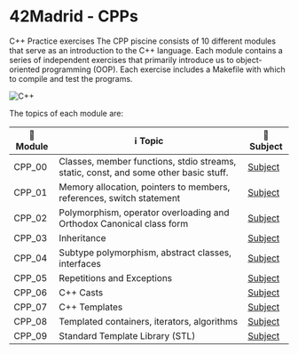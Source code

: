 # 42Madrid - CPPs

C++ Practice exercises 
The CPP piscine consists of 10 different modules that serve as an introduction to the C++ language. Each module contains a series of independent exercises that primarily introduce us to object-oriented programming (OOP). Each exercise includes a Makefile with which to compile and test the programs.

![C++](https://img.shields.io/badge/C++-a?style=for-the-badge&logo=C%2B%2B&color=purple)

The topics of each module are:

| 📕 Module | ℹ️ Topic | 📄 Subject |
|------|-------|-------|
|CPP_00| Classes, member functions, stdio streams, static, const, and some other basic stuff. | [Subject](https://github.com/MGuardia10/42cursus/tree/main/subjects/en/cpp0_subject_en.pdf) |
|CPP_01| Memory allocation, pointers to members, references, switch statement | [Subject](https://github.com/MGuardia10/42cursus/tree/main/subjects/en/cpp1_subject_en.pdf) |
|CPP_02| Polymorphism, operator overloading and Orthodox Canonical class form | [Subject](https://github.com/MGuardia10/42cursus/tree/main/subjects/en/cpp2_subject_en.pdf) |
|CPP_03| Inheritance | [Subject](https://github.com/MGuardia10/42cursus/tree/main/subjects/en/cpp3_subject_en.pdf) |
|CPP_04| Subtype polymorphism, abstract classes, interfaces | [Subject](https://github.com/MGuardia10/42cursus/tree/main/subjects/en/cpp4_subject_en.pdf) |
|CPP_05| Repetitions and Exceptions | [Subject](https://github.com/MGuardia10/42cursus/tree/main/subjects/en/cpp5_subject_en.pdf) |
|CPP_06| C++ Casts | [Subject](https://github.com/MGuardia10/42cursus/tree/main/subjects/en/cpp6_subject_en.pdf) |
|CPP_07| C++ Templates | [Subject](https://github.com/MGuardia10/42cursus/tree/main/subjects/en/cpp7_subject_en.pdf) |
|CPP_08| Templated containers, iterators, algorithms | [Subject](https://github.com/MGuardia10/42cursus/tree/main/subjects/en/cpp8_subject_en.pdf) |
|CPP_09| Standard Template Library (STL) | [Subject](https://github.com/MGuardia10/42cursus/tree/main/subjects/en/cpp9_subject_en.pdf) |


